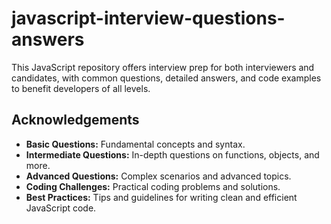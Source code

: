 # javascript-interview-questions-answers
This JavaScript repository offers interview prep for both interviewers and candidates, with common questions, detailed answers, and code examples to benefit developers of all levels.
## Acknowledgements

 - **Basic Questions:** Fundamental concepts and syntax.
 - **Intermediate Questions:** In-depth questions on functions, objects, and more.
 - **Advanced Questions:** Complex scenarios and advanced topics.
 - **Coding Challenges:** Practical coding problems and solutions.
 - **Best Practices:** Tips and guidelines for writing clean and efficient JavaScript code.
